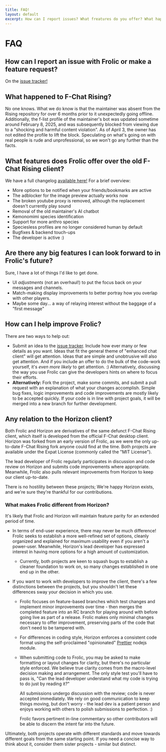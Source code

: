 ```yaml
---
title: FAQ!
layout: default
excerpt: How can I report issues? What freatures do you offer? What happened to...?
---
```

# FAQ

## How can I report an issue with Frolic or make a feature request?
On the [issue tracker!](https://github.com/Frolic-chat/Frolic/issues)

## What happened to F-Chat Rising?
No one knows. What we do know is that the maintainer was absent from the Rising repository for over 6 months prior to it unexpectedly going offline. Additionally, the f-list profile of the maintainer's bot was updated sometime around February 8, 2025, and was subsequently blocked from viewing due to a "shocking and harmful content violation". As of April 3, the owner has not edited the profile to lift the block. Speculating on what's going on with real people is rude and unprofessional, so we won't go any further than the facts.

## What features does Frolic offer over the old F-Chat Rising client?
We have a full changelog [available here!](development/CHANGELOG.html)
For a brief overview:
* More options to be notified when your friends/bookmarks are active
* The adblocker for the image preview actually works now
* The broken youtube proxy is removed, although the replacement doesn't currently play sound
* Removal of the old maintainer's AI chatbot
* Kemonomimi species identification
* Support for more anthro species
* Speciesless profiles are no longer considered human by default
* Bugfixes & backend touch-ups
* The developer is active :)

## Are there any big features I can look forward to in Frolic's future?
Sure, I have a lot of things I'd like to get done.
* UI _adjustments_ (not an overhaul!) to put the focus back on your messages and channels.
* Match-making display improvements to better portray how you overlap with other players.
* Maybe some day... a way of relaying interest without the baggage of a "first message"

## How can I help improve Frolic?
There are two ways to help out:
* Submit an idea to the [issue tracker](https://github.com/Frolic-chat/Frolic/issues). Include how ever many or few details as you want. Ideas that fit the general theme of "enhanced chat client" will get attention. Ideas that are simple and unobtrusive will also get attention. And if you include an offer to do the bulk of the code-work yourself, it's _even more likely_ to get attention. :)
   Alternatively, discussing the way you use Frolic can give the developers hints on where to focus their efforts.
* **Alternatively:** Fork the project, make some commits, and submit a pull request with an explanation of what your changes accomplish. Simple bug fixes, logic improvements and code improvements are mostly likely to be accepted quickly. If your code is in line with project goals, it will be merged into a new branch for further development.

## Any relation to the Horizon client?
Both Frolic and Horizon are derivatives of the same defunct F-Chat Rising client, which itself is developed from the official F-Chat desktop client. Horizon was forked from an early version of Frolic, as we were the only up-to-date F-Chat Rising fork anyone could find at the time. Both projects are available under the Expat License (commonly called the "MIT License").

The lead developer of Frolic regularly participates in discussion and code review on Horizon and submits code improvements where appropriate. Meanwhile, Frolic also pulls relevant improvements from Horizon to keep our client up-to-date.

There is no hostility between these projects; We're happy Horizon exists, and we're sure they're thankful for our contributions.

### What makes Frolic different from Horizon?
It's likely that Frolic and Horizon will maintain feature parity for an extended period of time.

* In terms of end-user experience, there may never be much difference! Frolic seeks to establish a more well-refined set of options, cleanly organized and explained for maximum usability even if you aren't a power-user. Meanwhile, Horizon's lead developer has expressed interest in having more options for a high amount of customization.

  * Currently, both projects are keen to squash bugs to establish a cleaner foundation to work on, so many changes established in one end up in the other.

* If you want to work with developers to improve the client, there's a few distinctions between the projects, but you shouldn't let these differences sway your decision in which you use.

  * Frolic focuses on feature-based branches which test changes and implement minor improvements over time - then merges the completed feature into an RC branch for playing around with before going live as part of a release. Frolic makes only minimal changes necessary to offer improvement, preserving parts of the code that don't need to be tampered with.

  * For differences in coding style, Horizon enforces a consistent code format using the self-proclaimed "opinionated" [Prettier](https://prettier.io/docs/) nodejs module.

  * When submitting code to Frolic, you may be asked to make formatting or layout changes for clarity, but there's no particular style enforced. We believe true clarity comes from the macro-level decision making and arrangement. The only style test you'll have to pass is, "Can the lead developer understand what my code is trying to do just by reading it?"

    All submissions undergo discussion with the review; code is never accepted immediately. We rely on good communication to keep things moving, but don't worry - the lead dev is a patient person and enjoys working with others to polish submissions to perfection. :)

    Frolic favors pertinent in-line commentary so other contributors will be able to discern the intent far into the future.

Ultimately, both projects operate with different standards and move towards different goals from the same starting point. If you need a concise way to think about it, consider them sister projects - similar but distinct.
